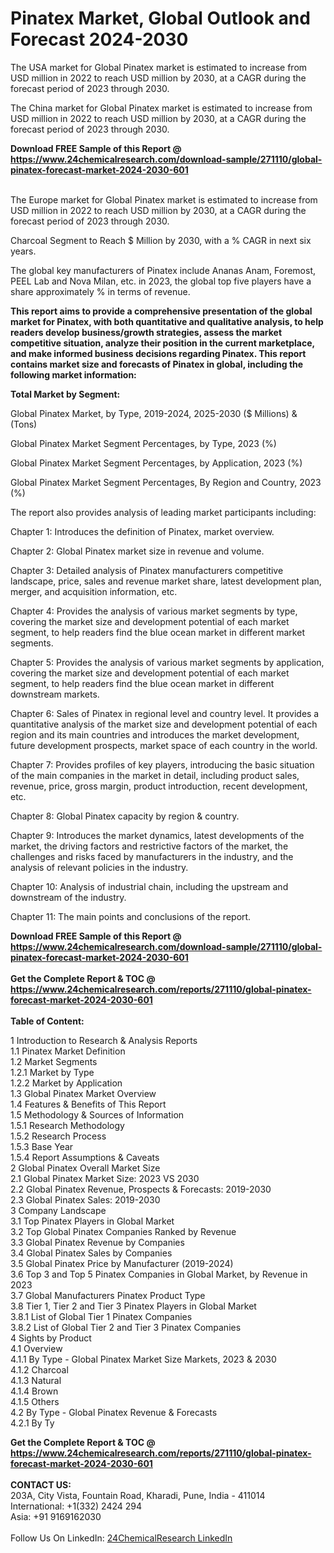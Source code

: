 <h1>Pinatex Market, Global Outlook and Forecast 2024-2030</h1><p>The USA market for Global Pinatex market is estimated to increase from USD million in 2022 to reach USD million by 2030, at a CAGR during the forecast period of 2023 through 2030.</p><p>
</p><p>The China market for Global Pinatex market is estimated to increase from USD million in 2022 to reach USD million by 2030, at a CAGR during the forecast period of 2023 through 2030.</p><div><b>Download FREE Sample of this Report @ 
            <a href="https://www.24chemicalresearch.com/download-sample/271110/global-pinatex-forecast-market-2024-2030-601">
            https://www.24chemicalresearch.com/download-sample/271110/global-pinatex-forecast-market-2024-2030-601</a></b></div><br><p>
</p><p>The Europe market for Global Pinatex market is estimated to increase from USD million in 2022 to reach USD million by 2030, at a CAGR during the forecast period of 2023 through 2030.</p><p>
Charcoal Segment to Reach $ Million by 2030, with a % CAGR in next six years.</p><p>
The global key manufacturers of Pinatex include Ananas Anam, Foremost, PEEL Lab and Nova Milan, etc. in 2023, the global top five players have a share approximately % in terms of revenue.</p><p>
<strong>This report aims to provide a comprehensive presentation of the global market for Pinatex, with both quantitative and qualitative analysis, to help readers develop business/growth strategies, assess the market competitive situation, analyze their position in the current marketplace, and make informed business decisions regarding Pinatex. This report contains market size and forecasts of Pinatex in global, including the following market information:</strong></p><p>
</p><p>
<strong>Total Market by Segment:</strong></p><p>
Global Pinatex Market, by Type, 2019-2024, 2025-2030 ($ Millions) &amp; (Tons)</p><p>
Global Pinatex Market Segment Percentages, by Type, 2023 (%)</p><p>
</p><p>
Global Pinatex Market Segment Percentages, by Application, 2023 (%)</p><p>
</p><p>
Global Pinatex Market Segment Percentages, By Region and Country, 2023 (%)</p><p>
</p><p>
The report also provides analysis of leading market participants including:</p><p>
</p><p>
</p><p>
Chapter 1: Introduces the definition of Pinatex, market overview.</p><p>
Chapter 2: Global Pinatex market size in revenue and volume.</p><p>
Chapter 3: Detailed analysis of Pinatex manufacturers competitive landscape, price, sales and revenue market share, latest development plan, merger, and acquisition information, etc.</p><p>
Chapter 4: Provides the analysis of various market segments by type, covering the market size and development potential of each market segment, to help readers find the blue ocean market in different market segments.</p><p>
Chapter 5: Provides the analysis of various market segments by application, covering the market size and development potential of each market segment, to help readers find the blue ocean market in different downstream markets.</p><p>
Chapter 6: Sales of Pinatex in regional level and country level. It provides a quantitative analysis of the market size and development potential of each region and its main countries and introduces the market development, future development prospects, market space of each country in the world.</p><p>
Chapter 7: Provides profiles of key players, introducing the basic situation of the main companies in the market in detail, including product sales, revenue, price, gross margin, product introduction, recent development, etc.</p><p>
Chapter 8: Global Pinatex capacity by region &amp; country.</p><p>
Chapter 9: Introduces the market dynamics, latest developments of the market, the driving factors and restrictive factors of the market, the challenges and risks faced by manufacturers in the industry, and the analysis of relevant policies in the industry.</p><p>
Chapter 10: Analysis of industrial chain, including the upstream and downstream of the industry.</p><p>
Chapter 11: The main points and conclusions of the report.</p><div><b>Download FREE Sample of this Report @ 
            <a href="https://www.24chemicalresearch.com/download-sample/271110/global-pinatex-forecast-market-2024-2030-601">
            https://www.24chemicalresearch.com/download-sample/271110/global-pinatex-forecast-market-2024-2030-601</a></b></div><br><div><b>Get the Complete Report & TOC @ 
            <a href="https://www.24chemicalresearch.com/reports/271110/global-pinatex-forecast-market-2024-2030-601">
            https://www.24chemicalresearch.com/reports/271110/global-pinatex-forecast-market-2024-2030-601</a></b></div><br>
            <b>Table of Content:</b><p>1 Introduction to Research & Analysis Reports<br />
    1.1 Pinatex Market Definition<br />
    1.2 Market Segments<br />
        1.2.1 Market by Type<br />
        1.2.2 Market by Application<br />
    1.3 Global Pinatex Market Overview<br />
    1.4 Features & Benefits of This Report<br />
    1.5 Methodology & Sources of Information<br />
        1.5.1 Research Methodology<br />
        1.5.2 Research Process<br />
        1.5.3 Base Year<br />
        1.5.4 Report Assumptions & Caveats<br />
2 Global Pinatex Overall Market Size<br />
    2.1 Global Pinatex Market Size: 2023 VS 2030<br />
    2.2 Global Pinatex Revenue, Prospects & Forecasts: 2019-2030<br />
    2.3 Global Pinatex Sales: 2019-2030<br />
3 Company Landscape<br />
    3.1 Top Pinatex Players in Global Market<br />
    3.2 Top Global Pinatex Companies Ranked by Revenue<br />
    3.3 Global Pinatex Revenue by Companies<br />
    3.4 Global Pinatex Sales by Companies<br />
    3.5 Global Pinatex Price by Manufacturer (2019-2024)<br />
    3.6 Top 3 and Top 5 Pinatex Companies in Global Market, by Revenue in 2023<br />
    3.7 Global Manufacturers Pinatex Product Type<br />
    3.8 Tier 1, Tier 2 and Tier 3 Pinatex Players in Global Market<br />
        3.8.1 List of Global Tier 1 Pinatex Companies<br />
        3.8.2 List of Global Tier 2 and Tier 3 Pinatex Companies<br />
4 Sights by Product<br />
    4.1 Overview<br />
        4.1.1 By Type - Global Pinatex Market Size Markets, 2023 & 2030<br />
        4.1.2 Charcoal<br />
        4.1.3 Natural<br />
        4.1.4 Brown<br />
        4.1.5 Others<br />
    4.2 By Type - Global Pinatex Revenue & Forecasts<br />
        4.2.1 By Ty</p><div><b>Get the Complete Report & TOC @ 
            <a href="https://www.24chemicalresearch.com/reports/271110/global-pinatex-forecast-market-2024-2030-601">
            https://www.24chemicalresearch.com/reports/271110/global-pinatex-forecast-market-2024-2030-601</a></b></div><br><b>CONTACT US:</b><br>
            203A, City Vista, Fountain Road, Kharadi, Pune, India - 411014<br>
            International: +1(332) 2424 294<br>
            Asia: +91 9169162030 <br><br>
            Follow Us On LinkedIn: <a href="https://www.linkedin.com/company/24chemicalresearch/">24ChemicalResearch LinkedIn</a>